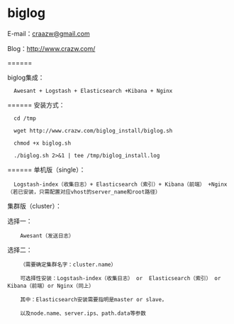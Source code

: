 biglog
======

E-mail：craazw@gmail.com

Blog：http://www.crazw.com/

======

biglog集成：

      Awesant + Logstash + Elasticsearch +Kibana + Nginx

======
安装方式：

      cd /tmp

      wget http://www.crazw.com/biglog_install/biglog.sh

      chmod +x biglog.sh

      ./biglog.sh 2>&1 | tee /tmp/biglog_install.log
   
======
单机版（single）：

      Logstash-index（收集日志）+ Elasticsearch（索引）+ Kibana（前端） +Nginx（若已安装，只需配置对应vhost的server_name和root路径）


集群版（cluster）：

   选择一：
   
        Awesant（发送日志）
        
   选择二：
   
        （需要确定集群名字：cluster.name）
        
        可选择性安装：Logstash-index（收集日志） or  Elasticsearch（索引） or  Kibana（前端）or Nginx（同上）
        
        其中：Elasticsearch安装需要指明是master or slave，
        
        以及node.name、server.ips、path.data等参数
